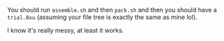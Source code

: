 You should run `assemble.sh` and then `pack.sh` and then you should have a `trial.8xu` (assuming your file tree is exactly the same as mine lol).

I know it's really messy, at least it works.
